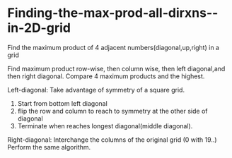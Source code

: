 # Finding-the-max-prod-all-dirxns--in-2D-grid
Find the maximum product of 4 adjacent numbers(diagonal,up,right) in a grid

Find maximum product row-wise, then column wise, then left diagonal,and then right diagonal. Compare 4 maximum products and the highest.

Left-diagonal: 
  Take advantage of symmetry of a square grid. 
  1. Start from bottom left diagonal
  2. flip the row and column to reach to symmetry at the other side of diagonal
  3. Terminate when reaches longest diagonal(middle diagonal).
  
Right-diagonal:
  Interchange the columns of the original grid (0 with 19..)
  Perform the same algorithm.
